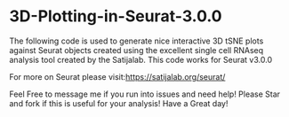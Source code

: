 # 3D-Plotting-in-Seurat-3.0.0

The following code is used to generate nice interactive 3D tSNE plots against Seurat objects created using the excellent single cell RNAseq analysis tool created by the Satijalab. This code works for Seurat v3.0.0

For more on Seurat please visit:https://satijalab.org/seurat/

Feel Free to message me if you run into issues and need help!
Please Star and fork if this is useful for your analysis!
Have a Great day!
